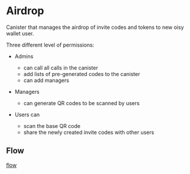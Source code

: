 # Airdrop

Canister that manages the airdrop of invite codes and tokens to new oisy wallet user.

Three different level of permissions:

- Admins
    -   can call all calls in the canister
    -   add lists of pre-generated codes to the canister
    -   can add managers

- Managers
    -   can generate QR codes to be scanned by users

- Users can
    -   scan the base QR code
    -   share the newly created invite codes with other users

## Flow
[flow](Untitled-2023-02-21-1414.excalidraw.svg)
